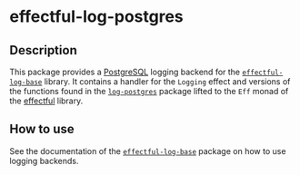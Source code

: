 # effectful-log-postgres

## Description

This package provides a [PostgreSQL][postgres] logging backend for the
[`effectful-log-base`][effectful-log-base] library.
It contains a handler for the `Logging` effect and versions of the functions
found in the [`log-postgres`][log-postgres] package lifted to the `Eff` monad
of the [effectful][effectful] library.

## How to use

See the documentation of the
[`effectful-log-base`](./effectful-log-base#readme) package on how to use
logging backends.

[effectful]: https://github.com/arybczak/effectful
[effectful-log-base]: ./effectful-log-base
[log-postgres]: https://hackage.haskell.org/package/log-postgres
[postgres]: https://www.postgresql.org

